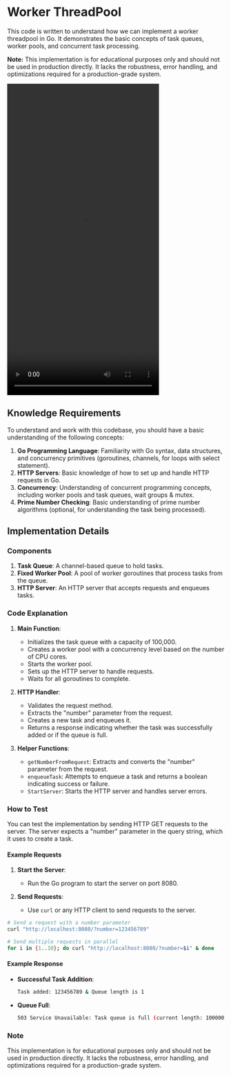 # Worker ThreadPool

This code is written to understand how we can implement a worker threadpool in Go. It demonstrates the basic concepts of task queues, worker pools, and concurrent task processing. 

**Note:** This implementation is for educational purposes only and should not be used in production directly. It lacks the robustness, error handling, and optimizations required for a production-grade system.

<video src="https://github.com/user-attachments/assets/19b895d1-2fa3-41b6-81a9-f828f1411772" width="352" height="720"></video>

## Knowledge Requirements
To understand and work with this codebase, you should have a basic understanding of the following concepts:

1. **Go Programming Language**: Familiarity with Go syntax, data structures, and concurrency primitives (goroutines, channels, for loops with select statement).
2. **HTTP Servers**: Basic knowledge of how to set up and handle HTTP requests in Go.
3. **Concurrency**: Understanding of concurrent programming concepts, including worker pools and task queues, wait groups & mutex.
4. **Prime Number Checking**: Basic understanding of prime number algorithms (optional, for understanding the task being processed).


## Implementation Details

### Components

1. **Task Queue**: A channel-based queue to hold tasks.
2. **Fixed Worker Pool**: A pool of worker goroutines that process tasks from the queue.
3. **HTTP Server**: An HTTP server that accepts requests and enqueues tasks.

### Code Explanation

1. **Main Function**:
    - Initializes the task queue with a capacity of 100,000.
    - Creates a worker pool with a concurrency level based on the number of CPU cores.
    - Starts the worker pool.
    - Sets up the HTTP server to handle requests.
    - Waits for all goroutines to complete.

2. **HTTP Handler**:
    - Validates the request method.
    - Extracts the "number" parameter from the request.
    - Creates a new task and enqueues it.
    - Returns a response indicating whether the task was successfully added or if the queue is full.

3. **Helper Functions**:
    - `getNumberFromRequest`: Extracts and converts the "number" parameter from the request.
    - `enqueueTask`: Attempts to enqueue a task and returns a boolean indicating success or failure.
    - `StartServer`: Starts the HTTP server and handles server errors.

### How to Test

You can test the implementation by sending HTTP GET requests to the server. The server expects a "number" parameter in the query string, which it uses to create a task.

#### Example Requests

1. **Start the Server**:
    - Run the Go program to start the server on port 8080.

2. **Send Requests**:
    - Use `curl` or any HTTP client to send requests to the server.

```sh
# Send a request with a number parameter
curl "http://localhost:8080/?number=123456789"

# Send multiple requests in parallel
for i in {1..10}; do curl "http://localhost:8080/?number=$i" & done
```

#### Example Response

- **Successful Task Addition**:
    ```sh
    Task added: 123456789 & Queue length is 1
    ```

- **Queue Full**:
    ```sh
    503 Service Unavailable: Task queue is full (current length: 100000)
    ```

### Note

This implementation is for educational purposes only and should not be used in production directly. It lacks the robustness, error handling, and optimizations required for a production-grade system.
